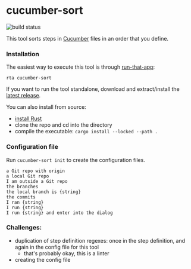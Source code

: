 # cucumber-sort

![build status](https://github.com/kevgo/cucumber-sort/actions/workflows/ci.yml/badge.svg)

This tool sorts steps in [Cucumber](https://cucumber.io) files in an order that
you define.

### Installation

The easiest way to execute this tool is through
[run-that-app](https://github.com/kevgo/run-that-app):

```
rta cucumber-sort
```

If you want to run the tool standalone, download and extract/install the
[latest release](https://github.com/kevgo/cucumber-sort/releases/latest).

You can also install from source:

- [install Rust](https://rustup.rs)
- clone the repo and cd into the directory
- compile the executable: `cargo install --locked --path .`

### Configuration file

Run `cucumber-sort init` to create the configuration files.

```
a Git repo with origin
a local Git repo
I am outside a Git repo
the branches
the local branch is {string}
the commits
I ran {string}
I run {string}
I run {string} and enter into the dialog
```

### Challenges:

- duplication of step definition regexes: once in the step definition, and again
  in the config file for this tool
  - that's probably okay, this is a linter
- creating the config file
